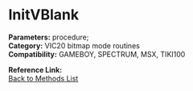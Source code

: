 # InitVBlank

**Parameters:** procedure;  
**Category:** VIC20 bitmap mode routines  
**Compatibility:** GAMEBOY, SPECTRUM, MSX,  TIKI100  

**Reference Link:**  
[Back to Methods List](../../SUMMARY.md)
